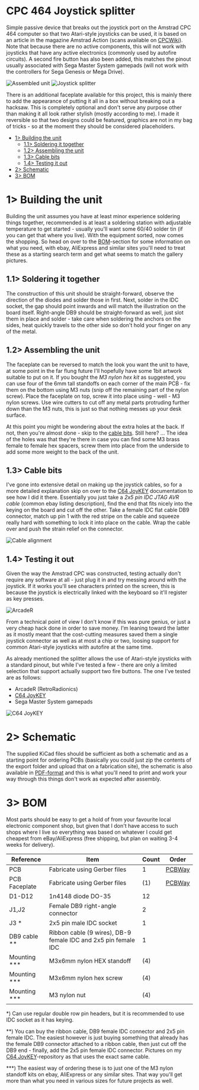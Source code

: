 # CPC 464 Joystick splitter

Simple passive device that breaks out the joystick port on the Amstrad CPC 464 computer so that two Atari-style joysticks can be used, it is based on an article in the magazine Amstrad Action (scans available on [CPCWiki](https://www.cpcwiki.eu/index.php/Joystick_Splitter)). Note that because there are no active components, this will not work with joysticks that have any active electronics (commonly used by autofire circuits). A second fire button has also been added, this matches the pinout usually associated with Sega Master System gamepads (will not work with the controllers for Sega Genesis or Mega Drive).

![Assembled unit](https://github.com/tebl/CPC464-Joystick-Splitter/raw/main/gallery/2021-02-05%2000.35.42.jpg)
![Joystick splitter](https://github.com/tebl/CPC464-Joystick-Splitter/raw/main/gallery/2021-02-02%2022.52.06.jpg)

There is an additional faceplate available for this project, this is mainly there to add the appearance of putting it all in a box without breaking out a hacksaw. This is completely optional and don't serve any purpose other than making it all look rather stylish (mostly according to me). I made it reversible so that two designs could be featured, graphics are not in my bag of tricks - so at the moment they should be considered placeholders.

- [1> Building the unit](#1-building-the-unit)
  - [1.1> Soldering it together](#11-soldering-it-together)
  - [1.2> Assembling the unit](#12-assembling-the-unit)
  - [1.3> Cable bits](#13-cable-bits)
  - [1.4> Testing it out](#14-testing-it-out)
- [2> Schematic](#2-schematic)
- [3> BOM](#3-bom)

# 1> Building the unit
Building the unit assumes you have at least minor experience soldering things together, recommended is at least a soldering station with adjustable temperature to get started - usually you'll want some 60/40 solder tin (if you can get that where you live). With the equipment sorted, now comes the shopping. So head on over to the [BOM](#3-bom)-section for some information on what you need, with ebay, AliExpress and similar sites you'll need to treat these as a starting search term and get what seems to match the gallery pictures.

## 1.1> Soldering it together
The construction of this unit should be straight-forward, observe the direction of the diodes and solder those in first. Next, solder in the IDC socket, the gap should point inwards and will match the illustration on the board itself. Right-angle DB9 should be straight-forward as well, just slot them in place and solder - take care when soldering the anchors on the sides, heat quickly travels to the other side so don't hold your finger on any of the metal.

## 1.2> Assembling the unit
The faceplate can be reversed to match the look you want the unit to have, at some point in the far flung future I'll hopefully have some 1bit artwork suitable to put on it. If you bought the *M3 nylon hex kit* as suggested, you can use four of the 6mm tall standoffs on each corner of the main PCB - fix them on the bottom using M3 nuts (snip off the remaining part of the nylon screw). Place the faceplate on top, screw it into place using - well - M3 nylon screws. Use wire cutters to cut off any metal parts protruding further down than the M3 nuts, this is just so that nothing messes up your desk surface.

At this point you might be wondering about the extra holes at the back. If not, then you're almost done - skip to the [cable bits](#13-cable-bits). Still here? ... The idea of the holes was that they're there in case you can find some M3 brass female to female hex spacers, screw them into place from the underside to add some more weight to the back of the unit.

## 1.3> Cable bits
I've gone into extensive detail on making up the joystick cables, so for a more detailed explanation skip on over to the [C64 JoyKEY](https://github.com/tebl/C64-JoyKEY/blob/main/documentation/building.md#building-the-cables) documentation to see how I did it there. Essentially you just take a *2x5 pin IDC JTAG AVR cable* (common ebay listing description), find the end that fits nicely into the keying on the board and cut off the other. Take a female IDC flat cable DB9 connector, match up pin 1 with the red stripe on the cable and squeeze really hard with something to lock it into place on the cable. Wrap the cable over and push the strain relief on the connector.

![Cable alignment](https://github.com/tebl/CPC464-Joystick-Splitter/raw/main/gallery/2021-02-05%2003.13.04.jpg)

## 1.4> Testing it out
Given the way the Amstrad CPC was constructed, testing actually don't require any software at all - just plug it in and try messing around with the joystick. If it works you'll see characters printed on the screen, this is because the joystick is electrically linked with the keyboard so it'll register as key presses.

![ArcadeR](https://github.com/tebl/CPC464-Joystick-Splitter/raw/main/gallery/2021-02-05%2000.27.44.jpg)

From a technical point of view I don't know if this was pure genius, or just a very cheap hack done in order to save money. I'm leaning toward the latter as it mostly meant that the cost-cutting measures saved them a single joystick connector as well as at most a chip or two, loosing support for common Atari-style joysticks with autofire at the same time.

As already mentioned the splitter allows the use of Atari-style joysticks with a standard pinout, but while I've tested a few - there are only a limited selection that support actually support two fire buttons. The one I've tested are as follows:
- ArcadeR (RetroRadionics)
- [C64 JoyKEY](https://github.com/tebl/C64-JoyKEY/blob/main/documentation/configuration.md#11-amstrad-cpc-464)
- Sega Master System gamepads

![C64 JoyKEY](https://github.com/tebl/CPC464-Joystick-Splitter/raw/main/gallery/2021-02-05%2001.27.01.jpg)

# 2> Schematic
The supplied KiCad files should be sufficient as both a schematic and as a  starting point for ordering PCBs (basically you could just zip the contents of the export folder and upload that on a fabrication site), the schematic is also available in [PDF-format](documentation/schematic) and this is what you'll need to print and work your way through this things don't work as expected after assembly.

# 3> BOM
Most parts should be easy to get a hold of from your favourite local electronic component shop, but given that I don't have access to such shops where I live so everything was based on whatever I could get cheapest from eBay/AliExpress (free shipping, but plan on waiting 3-4 weeks for delivery).

| Reference     | Item                                                           | Count | Order  |
| ------------- | -------------------------------------------------------------- | ----- | ------ |
| PCB           | Fabricate using Gerber files                                   |     1 | [PCBWay](https://www.pcbway.com/project/shareproject/CPC464_Joystick_Splitter.html) |
| PCB Faceplate | Fabricate using Gerber files                                   |    (1)| [PCBWay](https://www.pcbway.com/project/shareproject/CPC464_Joystick_Splitter__Faceplate_A1_.html) |
| D1-D12        | 1n4148 diode DO-35                                             |    12 |        | 
| J1,J2         | Female DB9 right-angle connector                               |     2 |        |
| J3 *          | 2x5 pin male IDC socket                                        |     1 |        |
| DB9 cable **  | Ribbon cable (9 wires), DB-9 female IDC and 2x5 pin female IDC |     1 |        |
| Mounting ***  | M3x6mm nylon HEX standoff                                      |    (4)|        |
| Mounting ***  | M3x6mm nylon hex screw                                         |    (4)|        |
| Mounting ***  | M3 nylon nut                                                   |    (4)|        |

*) Can use regular double row pin headers, but it is recommended to use IDC socket as it has keying.

**) You can buy the ribbon cable, DB9 female IDC connector and 2x5 pin female IDC. The easiest however is just buying something that already has the female DB9 connector attached to a ribbon cable, then just cut off the DB9 end - finally, add the 2x5 pin female IDC connector. Pictures on my [C64 JoyKEY](https://github.com/tebl/C64-JoyKEY/blob/main/documentation/building.md#building-the-cables)-repository as that uses the exact same cable.

***) The easiest way of ordering these is to just one of the M3 nylon standoff kits on ebay, AliExpress or any similar sites. That way you'll get more than what you need in various sizes for future projects as well.